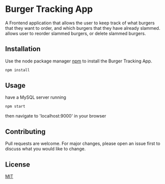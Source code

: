 # Burger Tracking App 

A Frontend application that allows the user to keep track of what burgers that they want to order, and which burgers that they have already slammed. allows user to reorder slammed burgers, or delete slammed burgers.

## Installation  

Use the node package manager [npm](https://nodejs.org/en/) to install the Burger Tracking App.

```bash
npm install
```

## Usage

have a MySQL server running

```node.js
npm start
```

then navigate to 'localhost:9000' in your browser

## Contributing 

Pull requests are welcome. For major changes, please open an issue first to discuss what you would like to change. 


## License

[MIT](https://choosealicense.com/licenses/mit/)
